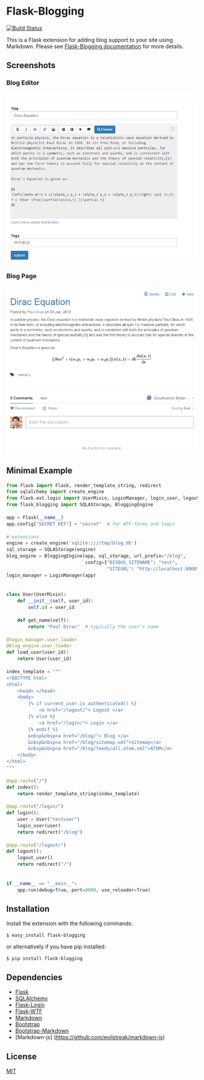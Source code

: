 # Flask-Blogging
[![Build Status](https://travis-ci.org/gouthambs/Flask-Blogging.svg?branch=master)](https://travis-ci.org/gouthambs/Flask-Blogging)


This is a Flask extension for adding blog support to your site using Markdown.
Please see
[Flask-Blogging documentation](http://flask-blogging.readthedocs.org/en/latest/)
for more details.

## Screenshots
### Blog Editor
![Blog Editor](/docs/_static/blog_editor.png "Blog Editor")

### Blog Page
![Blog Page](/docs/_static/blog_page.png "Blog Page")

## Minimal Example

```python
from flask import Flask, render_template_string, redirect
from sqlalchemy import create_engine
from flask.ext.login import UserMixin, LoginManager, login_user, logout_user
from flask_blogging import SQLAStorage, BloggingEngine

app = Flask(__name__)
app.config["SECRET_KEY"] = "secret"  # for WTF-forms and login

# extensions
engine = create_engine('sqlite:////tmp/blog.db')
sql_storage = SQLAStorage(engine)
blog_engine = BloggingEngine(app, sql_storage, url_prefix="/blog",
                             config={"DISQUS_SITENAME": "test",
                                     "SITEURL": "http://localhost:8000"})
login_manager = LoginManager(app)


class User(UserMixin):
    def __init__(self, user_id):
        self.id = user_id

    def get_name(self):
        return "Paul Dirac"  # typically the user's name

@login_manager.user_loader
@blog_engine.user_loader
def load_user(user_id):
    return User(user_id)

index_template = """
<!DOCTYPE html>
<html>
    <head> </head>
    <body>
        {% if current_user.is_authenticated() %}
            <a href="/logout/"> Logout </a>
        {% else %}
            <a href="/login/"> Login </a>
        {% endif %}
        &nbsp&nbsp<a href="/blog/"> Blog </a>
        &nbsp&nbsp<a href="/blog/sitemap.xml">Sitemap</a>
        &nbsp&nbsp<a href="/blog/feeds/all.atom.xml">ATOM</a>
    </body>
</html>
"""

@app.route("/")
def index():
    return render_template_string(index_template)

@app.route("/login/")
def login():
    user = User("testuser")
    login_user(user)
    return redirect("/blog")

@app.route("/logout/")
def logout():
    logout_user()
    return redirect("/")


if __name__ == "__main__":
    app.run(debug=True, port=8000, use_reloader=True)
```

## Installation
Install the extension with the following commands:

    $ easy_install flask-blogging
    
or alternatively if you have pip installed:

    $ pip install flask-blogging
    

## Dependencies

- [Flask](https://github.com/mitsuhiko/flask)
- [SQLAlchemy](https://github.com/zzzeek/sqlalchemy)
- [Flask-Login](https://github.com/maxcountryman/flask-login)
- [Flask-WTF](https://github.com/lepture/flask-wtf)
- [Markdown](https://pythonhosted.org/Markdown/)
- [Bootstrap](http://getbootstrap.com/)
- [Bootstrap-Markdown](https://github.com/toopay/bootstrap-markdown)
- [Markdown-js] (https://github.com/evilstreak/markdown-js)

## License

[MIT](/LICENSE)


